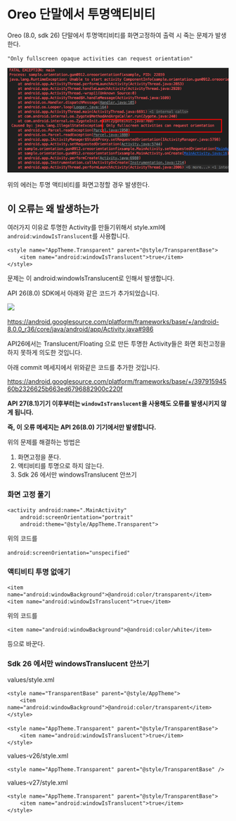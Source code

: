 # Oreo 단말에서 투명액티비티

Oreo (8.0, sdk 26) 단말에서 투명액티비티를 화면고정하여 출력 시 죽는 문제가 발생한다.

`"Only fullscreen opaque activities can request orientation"`

![Figure.1](oreo_sdk_transparent_activity_exception.png)

위의 에러는 투명 액티비티를 화면고정할 경우 발생한다.

## 이 오류는 왜 발생하는가

여러가지 이유로 투명한 Activity를 만들기위해서 style.xml에 `android:windowIsTranslucent`를 사용합니다.

```
<style name="AppTheme.Transparent" parent="@style/TransparentBase">
	<item name="android:windowIsTranslucent">true</item>
</style>
```

문제는 이 android:windowIsTranslucent로 인해서 발생합니다.

API 26(8.0) SDK에서 아래와 같은 코드가 추가되었습니다.

![](https://s3.us-west-2.amazonaws.com/secure.notion-static.com/b4752023-1773-43bb-ba39-23a2aef3eb25/Untitled.png?X-Amz-Algorithm=AWS4-HMAC-SHA256&X-Amz-Credential=AKIAT73L2G45O3KS52Y5%2F20200420%2Fus-west-2%2Fs3%2Faws4_request&X-Amz-Date=20200420T001942Z&X-Amz-Expires=86400&X-Amz-Signature=6f3c1b4a4fa4b607050a933154c946f26e8d5da5eb6c84a8d113d5416168014c&X-Amz-SignedHeaders=host&response-content-disposition=filename%20%3D%22Untitled.png%22)

https://android.googlesource.com/platform/frameworks/base/+/android-8.0.0_r36/core/java/android/app/Activity.java#986

API26에서는 Translucent/Floating 으로 만든 투명한 Activity들은 화면 회전고정을 하지 못하게 의도한 것입니다.

아래 commit 메세지에서 위와같은 코드를 추가한 것입니다.

https://android.googlesource.com/platform/frameworks/base/+/39791594560b2326625b663ed6796882900c220f

**API 27(8.1)기기 이후부터는 `windowIsTranslucent`을 사용해도 오류를 발생시키지 않게 됩니다.**

**즉, 이 오류 메세지는 API 26(8.0) 기기에서만 발생합니다.**

위의 문제를 해결하는 방법은

1. 화면고정을 푼다.
2. 액티비티를 투명으로 하지 않는다.
3. Sdk 26 에서만 windowsTranslucent 안쓰기

### 화면 고정 풀기

```
<activity android:name=".MainActivity"
    android:screenOrientation="portrait"
    android:theme="@style/AppTheme.Transparent">
```


위의 코드를


``` android:screenOrientation="unspecified" ```

### 액티비티 투명 없애기

```
<item name="android:windowBackground">@android:color/transparent</item>
<item name="android:windowIsTranslucent">true</item>
```

위의 코드를


```
<item name="android:windowBackground">@android:color/white</item>
```


등으로 바꾼다.

### Sdk 26 에서만 windowsTranslucent 안쓰기

values/style.xml
```
<style name="TransparentBase" parent="@style/AppTheme">
	<item name="android:windowBackground">@android:color/transparent</item>
</style>

<style name="AppTheme.Transparent" parent="@style/TransparentBase">
	<item name="android:windowIsTranslucent">true</item>
</style>
```


values-v26/style.xml
```
<style name="AppTheme.Transparent" parent="@style/TransparentBase" />
```

values-v27/style.xml
```
<style name="AppTheme.Transparent" parent="@style/TransparentBase">
    <item name="android:windowIsTranslucent">true</item>
</style>
```
